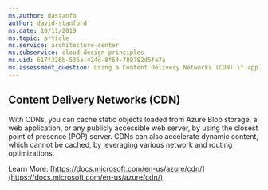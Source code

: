```yaml
---
ms.author: dastanfo
author: david-stanford
ms.date: 10/11/2019
ms.topic: article
ms.service: architecture-center
ms.subservice: cloud-design-principles
ms.uid: 617f326b-536a-424d-8f64-789782d5fe7a
ms.assessment_question: Using a Content Delivery Networks (CDN) if applicable
---
```

## Content Delivery Networks (CDN)

With CDNs, you can cache static objects loaded from Azure Blob storage, a web application, or any publicly accessible web server, by using the closest point of presence (POP) server. CDNs can also accelerate dynamic content, which cannot be cached, by leveraging various network and routing optimizations.

Learn More: [https://docs.microsoft.com/en-us/azure/cdn/](https://docs.microsoft.com/en-us/azure/cdn/)
